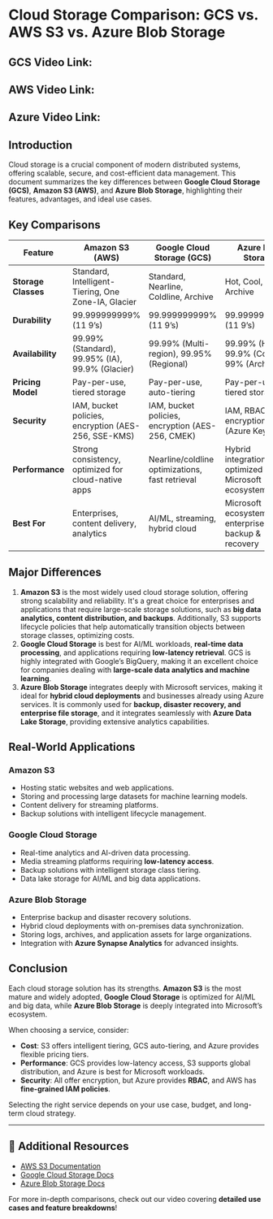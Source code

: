 # Cloud Storage Comparison: GCS vs. AWS S3 vs. Azure Blob Storage
## GCS Video Link: 

## AWS Video Link: 

## Azure Video Link:

## Introduction
Cloud storage is a crucial component of modern distributed systems, offering scalable, secure, and cost-efficient data management. This document summarizes the key differences between **Google Cloud Storage (GCS)**, **Amazon S3 (AWS)**, and **Azure Blob Storage**, highlighting their features, advantages, and ideal use cases.

## Key Comparisons
| Feature              | Amazon S3 (AWS)             | Google Cloud Storage (GCS) | Azure Blob Storage       |
|----------------------|----------------------------|---------------------------|--------------------------|
| **Storage Classes**  | Standard, Intelligent-Tiering, One Zone-IA, Glacier | Standard, Nearline, Coldline, Archive | Hot, Cool, Archive |
| **Durability**       | 99.999999999% (11 9’s)     | 99.999999999% (11 9’s)    | 99.999999999% (11 9’s)  |
| **Availability**     | 99.99% (Standard), 99.95% (IA), 99.9% (Glacier) | 99.99% (Multi-region), 99.95% (Regional) | 99.99% (Hot), 99.9% (Cool), 99% (Archive) |
| **Pricing Model**    | Pay-per-use, tiered storage | Pay-per-use, auto-tiering | Pay-per-use, tiered storage |
| **Security**         | IAM, bucket policies, encryption (AES-256, SSE-KMS) | IAM, bucket policies, encryption (AES-256, CMEK) | IAM, RBAC, encryption (Azure Key Vault) |
| **Performance**      | Strong consistency, optimized for cloud-native apps | Nearline/coldline optimizations, fast retrieval | Hybrid integration, optimized for Microsoft ecosystem |
| **Best For**        | Enterprises, content delivery, analytics | AI/ML, streaming, hybrid cloud | Microsoft ecosystem, enterprise IT, backup & recovery |

## Major Differences
1. **Amazon S3** is the most widely used cloud storage solution, offering strong scalability and reliability. It's a great choice for enterprises and applications that require large-scale storage solutions, such as **big data analytics, content distribution, and backups**. Additionally, S3 supports lifecycle policies that help automatically transition objects between storage classes, optimizing costs.
2. **Google Cloud Storage** is best for AI/ML workloads, **real-time data processing**, and applications requiring **low-latency retrieval**. GCS is highly integrated with Google’s BigQuery, making it an excellent choice for companies dealing with **large-scale data analytics and machine learning**.
3. **Azure Blob Storage** integrates deeply with Microsoft services, making it ideal for **hybrid cloud deployments** and businesses already using Azure services. It is commonly used for **backup, disaster recovery, and enterprise file storage**, and it integrates seamlessly with **Azure Data Lake Storage**, providing extensive analytics capabilities.

## Real-World Applications
### **Amazon S3**
- Hosting static websites and web applications.
- Storing and processing large datasets for machine learning models.
- Content delivery for streaming platforms.
- Backup solutions with intelligent lifecycle management.

### **Google Cloud Storage**
- Real-time analytics and AI-driven data processing.
- Media streaming platforms requiring **low-latency access**.
- Backup solutions with intelligent storage class tiering.
- Data lake storage for AI/ML and big data applications.

### **Azure Blob Storage**
- Enterprise backup and disaster recovery solutions.
- Hybrid cloud deployments with on-premises data synchronization.
- Storing logs, archives, and application assets for large organizations.
- Integration with **Azure Synapse Analytics** for advanced insights.

## Conclusion
Each cloud storage solution has its strengths. **Amazon S3** is the most mature and widely adopted, **Google Cloud Storage** is optimized for AI/ML and big data, while **Azure Blob Storage** is deeply integrated into Microsoft’s ecosystem. 

When choosing a service, consider:
- **Cost**: S3 offers intelligent tiering, GCS auto-tiering, and Azure provides flexible pricing tiers.
- **Performance**: GCS provides low-latency access, S3 supports global distribution, and Azure is best for Microsoft workloads.
- **Security**: All offer encryption, but Azure provides **RBAC**, and AWS has **fine-grained IAM policies**.

Selecting the right service depends on your use case, budget, and long-term cloud strategy.

---

## 📌 Additional Resources
- [AWS S3 Documentation](https://aws.amazon.com/s3/)
- [Google Cloud Storage Docs](https://cloud.google.com/storage/docs/)
- [Azure Blob Storage Docs](https://learn.microsoft.com/en-us/azure/storage/blobs/)

For more in-depth comparisons, check out our video covering **detailed use cases and feature breakdowns**!
